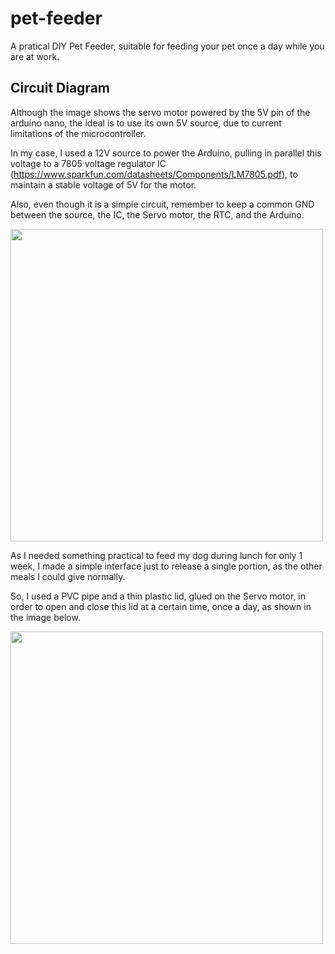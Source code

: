 # pet-feeder
A pratical DIY Pet Feeder, suitable for feeding your pet once a day while you are at work.

## Circuit Diagram

Although the image shows the servo motor powered by the 5V pin of the arduino nano, the ideal is to use its own 5V source, due to current limitations of the microcontroller.

In my case, I used a 12V source to power the Arduino, pulling in parallel this voltage to a 7805 voltage regulator IC (https://www.sparkfun.com/datasheets/Components/LM7805.pdf), to maintain a stable voltage of 5V for the motor.

Also, even though it is a simple circuit, remember to keep a common GND between the source, the IC, the Servo motor, the RTC, and the Arduino.

<img
  src="https://i.imgur.com/wSGXE20.png"
  width="500" height="500"
  style="display: inline-block; margin: 0 auto; max-width: 500px">

As I needed something practical to feed my dog during lunch for only 1 week, I made a simple interface just to release a single portion, as the other meals I could give normally.

So, I used a PVC pipe and a thin plastic lid, glued on the Servo motor, in order to open and close this lid at a certain time, once a day, as shown in the image below.

<img
  src="https://i.imgur.com/q5mxehA.png"
  width="500" height="500"
  style="display: inline-block; margin: 0 auto; max-width: 500px">


